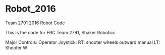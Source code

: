 # Robot_2016
Team 2791 2016 Robot Code

This is the code for FRC Team 2791, Shaker Robotics

Major Controls:
  Operator Joystick:
    RT: shooter wheels outward manual
    LT: Shooter W
